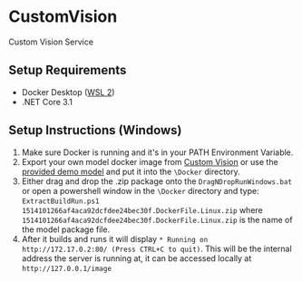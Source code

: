 # CustomVision
Custom Vision Service

## Setup Requirements

* Docker Desktop ([WSL 2](https://docs.docker.com/desktop/windows/wsl/))
* .NET Core 3.1

## Setup Instructions (Windows)

1. Make sure Docker is running and it's in your PATH Environment Variable.
2. Export your own model docker image from [Custom Vision](https://www.customvision.ai/) or use the [provided demo model](https://github.com/cihansol/CustomVision/releases/download/Release/1514101266af4aca92dcfdee24bec30f.DockerFile.Linux.zip) and put it into the `\Docker` directory.
3. Either drag and drop the .zip package onto the `DragNDropRunWindows.bat` or open a powershell window in the `\Docker` directory and type: `ExtractBuildRun.ps1 1514101266af4aca92dcfdee24bec30f.DockerFile.Linux.zip` where `1514101266af4aca92dcfdee24bec30f.DockerFile.Linux.zip` is the name of the model package file.
4. After it builds and runs it will display `* Running on http://172.17.0.2:80/ (Press CTRL+C to quit)`. This will be the internal address the server is running at, it can be accessed locally at `http://127.0.0.1/image`
